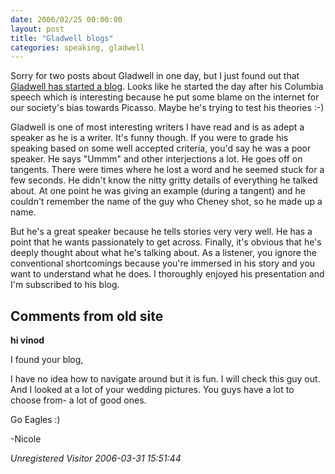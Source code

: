 ```yaml
---
date: 2006/02/25 00:00:00
layout: post
title: "Gladwell blogs"
categories: speaking, gladwell
---
```


Sorry for two posts about Gladwell in one day, but I just found out that [Gladwell has started a blog](http://gladwell.typepad.com/). Looks like he started the day after his Columbia speech which is interesting because he put some blame on the internet for our society's bias towards Picasso. Maybe he's trying to test his theories :-)

Gladwell is one of most interesting writers I have read and is as adept a speaker as he is a writer. It's funny though. If you were to grade his speaking based on some well accepted criteria, you'd say he was a poor speaker. He says "Ummm" and other interjections a lot. He goes off on tangents. There were times where he lost a word and he seemed stuck for a few seconds. He didn't know the nitty gritty details of everything he talked about. At one point he was giving an example (during a tangent) and he couldn't remember the name of the guy who Cheney shot, so he made up a name.

But he's a great speaker because he tells stories very very well. He has a point that he wants passionately to get across. Finally, it's obvious that he's deeply thought about what he's talking about. As a listener, you ignore the conventional shortcomings because you're immersed in his story and you want to understand what he does. I thoroughly enjoyed his presentation and I'm subscribed to his blog.

<div id="comment-box">
<h2>Comments from old site</h2>

<div class="one-comment">
<p><b>hi vinod</b></p>
<p>
I found your blog,
</p>
<p>
I have no idea how to navigate around but it is fun.  I will check
this guy out.  And I looked at a lot of your wedding pictures.  You
guys have a lot to choose from- a lot of good ones.
</p>
<p>
Go Eagles :)
</p>
<p>
-Nicole
</p>
<address class="signature">
<span class="author">Unregistered Visitor</span>
<span class="date">2006-03-31 15:51:44</span>
</address>
</div>

</div>
